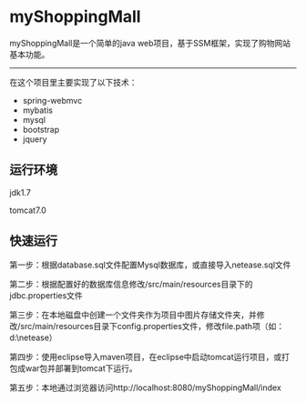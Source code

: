 # myShoppingMall
myShoppingMall是一个简单的java web项目，基于SSM框架，实现了购物网站基本功能。

-------------------
在这个项目里主要实现了以下技术：
* spring-webmvc
* mybatis
* mysql
* bootstrap
* jquery
## 运行环境
jdk1.7

tomcat7.0

## 快速运行
第一步：根据database.sql文件配置Mysql数据库，或直接导入netease.sql文件

第二步：根据配置好的数据库信息修改/src/main/resources目录下的jdbc.properties文件

第三步：在本地磁盘中创建一个文件夹作为项目中图片存储文件夹，并修改/src/main/resources目录下config.properties文件，修改file.path项（如：d:\\netease）

第四步：使用eclipse导入maven项目，在eclipse中启动tomcat运行项目，或打包成war包并部署到tomcat下运行。

第五步：本地通过浏览器访问http://localhost:8080/myShoppingMall/index
